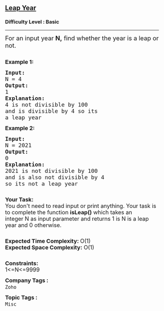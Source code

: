 <h2><a href="https://practice.geeksforgeeks.org/problems/leap-year0943/1?page=7&difficulty[]=-1&sortBy=submissions">Leap Year</a></h2><h3>Difficulty Level : Basic</h3><hr><div class="problems_problem_content__Xm_eO"><p><span style="font-size:20px">For an input year&nbsp;<strong>N,</strong> find whether the year is a leap or not.&nbsp;</span><br>
&nbsp;</p>

<p><span style="font-size:18px"><strong>Example 1:</strong></span></p>

<pre><span style="font-size:18px"><strong>Input:</strong>
N = 4
<strong>Output:</strong>
1
<strong>Explanation:</strong>
4 is not divisible by 100
and is divisible by 4 so its
a leap year</span></pre>

<p><span style="font-size:18px"><strong>Example 2:</strong></span></p>

<pre><span style="font-size:18px"><strong>Input:</strong>
N = 2021
<strong>Output:</strong>
0
<strong>Explanation:</strong>
2021 is not divisible by 100
and is also not divisible by 4
so its not a leap year</span></pre>

<p><br>
<span style="font-size:18px"><strong>Your Task:</strong><br>
You don't need to read input or print anything. Your task is to complete the function&nbsp;<strong>isLeap()</strong>&nbsp;which takes&nbsp;an integer&nbsp;N&nbsp;as input parameter&nbsp;and returns 1 is N is a leap year and 0 otherwise.</span><br>
&nbsp;</p>

<p><span style="font-size:18px"><strong>Expected Time Complexity: </strong>O(1)<br>
<strong>Expected Space Complexity:</strong> O(1)</span></p>

<p><br>
<span style="font-size:18px"><strong>Constraints:</strong><br>
1&lt;=N&lt;=9999</span></p>
</div><p><span style=font-size:18px><strong>Company Tags : </strong><br><code>Zoho</code>&nbsp;<br><p><span style=font-size:18px><strong>Topic Tags : </strong><br><code>Misc</code>&nbsp;
